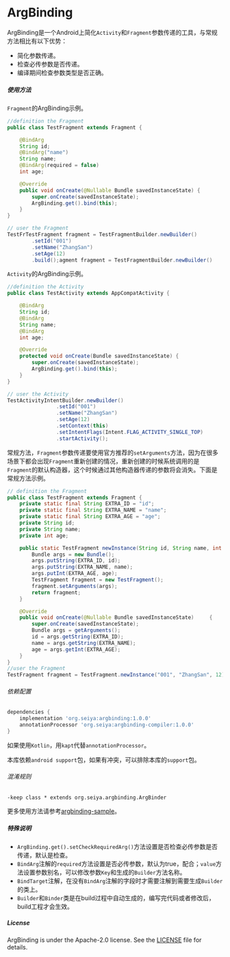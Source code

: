 # ArgBinding
ArgBinding是一个Android上简化`Activity`和`Fragment`参数传递的工具，与常规方法相比有以下优势：

- 简化参数传递。
- 检查必传参数是否传递。
- 编译期间检查参数类型是否正确。

##### 使用方法

`Fragment`的ArgBinding示例。

```java
//definition the Fragment
public class TestFragment extends Fragment {

    @BindArg
    String id;
    @BindArg("name")
    String name;
    @BindArg(required = false)
    int age;

    @Override
    public void onCreate(@Nullable Bundle savedInstanceState) {
        super.onCreate(savedInstanceState);
        ArgBinding.get().bind(this);
    }
}

// user the Fragment
TestFrTestFragment fragment = TestFragmentBuilder.newBuilder()
        .setId("001")
        .setName("ZhangSan")
        .setAge(12)
        .build();agment fragment = TestFragmentBuilder.newBuilder()
```

`Activity`的ArgBinding示例。

```java
//definition the Activity
public class TestActivity extends AppCompatActivity {

    @BindArg
    String id;
    @BindArg
    String name;
    @BindArg
    int age;

    @Override
    protected void onCreate(Bundle savedInstanceState) {
        super.onCreate(savedInstanceState);
        ArgBinding.get().bind(this);
    }
}

// user the Activity
TestActivityIntentBuilder.newBuilder()
                .setId("001")
                .setName("ZhangSan")
                .setAge(12)
                .setContext(this)
                .setIntentFlags(Intent.FLAG_ACTIVITY_SINGLE_TOP)
                .startActivity();
```

常规方法，`Fragment`参数传递要使用官方推荐的`setArguments`方法，因为在很多场景下都会出现`Fragment`重新创建的情况，重新创建的时候系统调用的是`Fragment`的默认构造器，这个时候通过其他构造器传递的参数将会消失。下面是常规方法示例。

```java
// definition the Fragment
public class TestFragment extends Fragment {
    private static final String EXTRA_ID = "id";
    private static final String EXTRA_NAME = "name";
    private static final String EXTRA_AGE = "age";
    private String id;
    private String name;
    private int age;

    public static TestFragment newInstance(String id, String name, int age) {
        Bundle args = new Bundle();
        args.putString(EXTRA_ID, id);
        args.putString(EXTRA_NAME, name);
        args.putInt(EXTRA_AGE, age);
        TestFragment fragment = new TestFragment();
        fragment.setArguments(args);
        return fragment;
    }

    @Override
    public void onCreate(@Nullable Bundle savedInstanceState) 	  {
        super.onCreate(savedInstanceState);
        Bundle args = getArguments();
        id = args.getString(EXTRA_ID);
        name = args.getString(EXTRA_NAME);
        age = args.getInt(EXTRA_AGE);
    }
}
//user the Fragment
TestFragment fragment = TestFragment.newInstance("001", "ZhangSan", 12);
```

###### 依赖配置

```groovy
dependencies {
    implementation 'org.seiya:argbinding:1.0.0'
    annotationProcessor 'org.seiya:argbinding-compiler:1.0.0'
}
```

如果使用`Kotlin`，用`kapt`代替`annotationProcessor`。

本库依赖`android support`包，如果有冲突，可以排除本库的`support`包。

###### 混淆规则

```
-keep class * extends org.seiya.argbinding.ArgBinder
```

更多使用方法请参考[argbinding-sample](https://github.com/hbzha/ArgBinding/tree/master/argbinding-sample)。

##### 特殊说明

- `ArgBinding.get().setCheckRequiredArg()`方法设置是否检查必传参数是否传递，默认是检查。
- `BindArg`注解的`required`方法设置是否必传参数，默认为true，配合；`value`方法设置参数别名，可以修改参数`Key`和生成的`Builder`方法名称。
- `BindTarget`注解，在没有`BindArg`注解的字段时才需要注解到需要生成`Builder`的类上。
- `Builder`和`Binder`类是在build过程中自动生成的，编写完代码或者修改后，build工程才会生效。

##### License

ArgBinding is under the Apache-2.0 license. See the [LICENSE](LICENSE) file for details.



